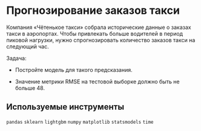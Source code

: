 # Прогнозирование заказов такси

Компания «Чётенькое такси» собрала исторические данные о заказах такси в аэропортах. Чтобы привлекать больше водителей в период пиковой нагрузки, нужно спрогнозировать количество заказов такси на следующий час.

Задача:

- Постройте модель для такого предсказания.

- Значение метрики RMSE на тестовой выборке должно быть не больше 48.

## Используемые инструменты

`pandas` `sklearn` `lightgbm` `numpy` `matplotlib` `statsmodels` `time`


